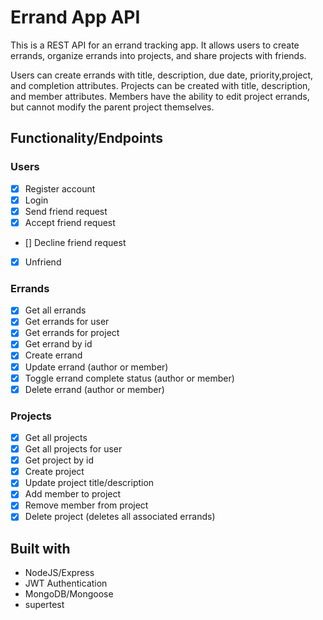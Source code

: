 # Errand App API

This is a REST API for an errand tracking app. It allows users to create errands, organize errands into projects, and share projects with friends.

Users can create errands with title, description, due date, priority,project, and completion attributes. Projects can be created with title, description, and member attributes. Members have the ability to edit project errands, but cannot modify the parent project themselves.

## Functionality/Endpoints

### Users

- [x] Register account
- [x] Login
- [x] Send friend request
- [x] Accept friend request
- [] Decline friend request
- [x] Unfriend

### Errands

- [x] Get all errands
- [x] Get errands for user
- [x] Get errands for project
- [x] Get errand by id
- [x] Create errand
- [x] Update errand (author or member)
- [x] Toggle errand complete status (author or member)
- [x] Delete errand (author or member)

### Projects

- [x] Get all projects
- [x] Get all projects for user
- [x] Get project by id
- [x] Create project
- [x] Update project title/description
- [x] Add member to project
- [x] Remove member from project
- [x] Delete project (deletes all associated errands)

## Built with

- NodeJS/Express
- JWT Authentication
- MongoDB/Mongoose
- supertest
